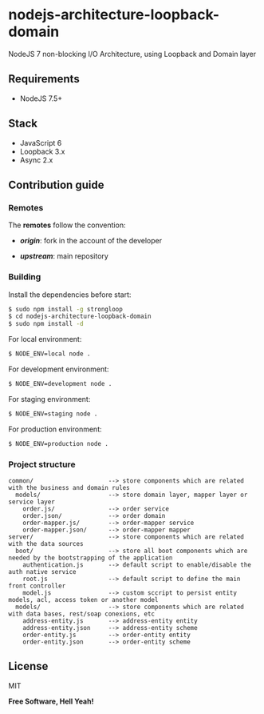 # nodejs-architecture-loopback-domain
NodeJS 7 non-blocking I/O Architecture, using Loopback and Domain layer

## Requirements

- NodeJS 7.5+

## Stack

- JavaScript 6
- Loopback 3.x
- Async 2.x

## Contribution guide

### Remotes

The **remotes** follow the convention:

- _**origin**_: fork in the account of the developer

- _**upstream**_: main repository

### Building

Install the dependencies before start:

```sh
$ sudo npm install -g strongloop
$ cd nodejs-architecture-loopback-domain
$ sudo npm install -d
```

For local environment:

```sh
$ NODE_ENV=local node .
```

For development environment:

```sh
$ NODE_ENV=development node .
```

For staging environment:

```sh
$ NODE_ENV=staging node .
```

For production environment:

```sh
$ NODE_ENV=production node .
```

### Project structure

```
common/                     --> store components which are related with the business and domain rules
  models/                   --> store domain layer, mapper layer or service layer
    order.js/               --> order service
    order.json/             --> order domain
    order-mapper.js/        --> order-mapper service
    order-mapper.json/      --> order-mapper mapper
server/                     --> store components which are related with the data sources
  boot/                     --> store all boot components which are needed by the bootstrapping of the application
    authentication.js       --> default script to enable/disable the auth native service
    root.js                 --> default script to define the main front controller
    model.js                --> custom sccript to persist entity models, acl, access token or another model
  models/                   --> store components which are related with data bases, rest/soap conexions, etc
    address-entity.js       --> address-entity entity
    address-entity.json     --> address-entity scheme
    order-entity.js         --> order-entity entity
    order-entity.json       --> order-entity scheme
```

## License

MIT

**Free Software, Hell Yeah!**
